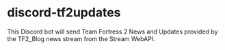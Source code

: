 # discord-tf2updates
This Discord bot will send Team Fortress 2 News and Updates provided by the TF2_Blog news stream from the Stream WebAPI.
